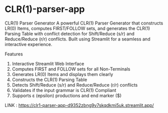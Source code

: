 # CLR(1)-parser-app
CLR(1) Parser Generator
A powerful CLR(1) Parser Generator that constructs LR(0) Items, computes FIRST/FOLLOW sets, and generates the CLR(1) Parsing Table with conflict detection for Shift/Reduce (s/r) and Reduce/Reduce (r/r) conflicts. Built using Streamlit for a seamless and interactive experience.

Features
1) Interactive Streamlit Web Interface
2) Computes FIRST and FOLLOW sets for all Non-Terminals
3) Generates LR(0) Items and displays them clearly
4) Constructs the CLR(1) Parsing Table
5) Detects Shift/Reduce (s/r) and Reduce/Reduce (r/r) conflicts
6) Validates if the input grammar is CLR(1) Compliant
7) Supports ε (epsilon) productions and end marker ($)

LINK : https://clr1-parser-app-d9352zbng9v7skqdkmi5uk.streamlit.app/
